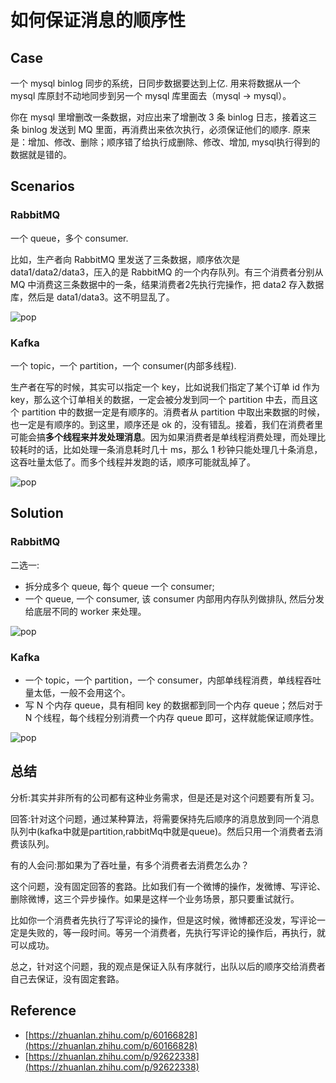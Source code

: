# 如何保证消息的顺序性


<!--more-->
## Case

一个 mysql binlog 同步的系统，日同步数据要达到上亿. 用来将数据从一个 mysql 库原封不动地同步到另一个 mysql 库里面去（mysql -> mysql）。

你在 mysql 里增删改一条数据，对应出来了增删改 3 条 binlog 日志，接着这三条 binlog 发送到 MQ 里面，再消费出来依次执行，必须保证他们的顺序. 原来是：增加、修改、删除；顺序错了给执行成删除、修改、增加, mysql执行得到的数据就是错的。

## Scenarios

### RabbitMQ

一个 queue，多个 consumer.

比如，生产者向 RabbitMQ 里发送了三条数据，顺序依次是 data1/data2/data3，压入的是 RabbitMQ 的一个内存队列。有三个消费者分别从 MQ 中消费这三条数据中的一条，结果消费者2先执行完操作，把 data2 存入数据库，然后是 data1/data3。这不明显乱了。

![pop](/images/working/mq21.jpg)

### Kafka

一个 topic，一个 partition，一个 consumer(内部多线程).

生产者在写的时候，其实可以指定一个 key，比如说我们指定了某个订单 id 作为 key，那么这个订单相关的数据，一定会被分发到同一个 partition 中去，而且这个 partition 中的数据一定是有顺序的。消费者从 partition 中取出来数据的时候，也一定是有顺序的。到这里，顺序还是 ok 的，没有错乱。接着，我们在消费者里可能会搞**多个线程来并发处理消息**。因为如果消费者是单线程消费处理，而处理比较耗时的话，比如处理一条消息耗时几十 ms，那么 1 秒钟只能处理几十条消息，这吞吐量太低了。而多个线程并发跑的话，顺序可能就乱掉了。

![pop](/images/working/mq22.jpg)

## Solution

### RabbitMQ

二选一:

* 拆分成多个 queue, 每个 queue 一个 consumer;
* 一个 queue, 一个 consumer, 该 consumer 内部用内存队列做排队, 然后分发给底层不同的 worker 来处理。

![pop](/images/working/mq23.jpg)

### Kafka

* 一个 topic，一个 partition，一个 consumer，内部单线程消费，单线程吞吐量太低，一般不会用这个。
* 写 N 个内存 queue，具有相同 key 的数据都到同一个内存 queue；然后对于 N 个线程，每个线程分别消费一个内存 queue 即可，这样就能保证顺序性。

![pop](/images/working/mq24.jpg)

## 总结

分析:其实并非所有的公司都有这种业务需求，但是还是对这个问题要有所复习。

回答:针对这个问题，通过某种算法，将需要保持先后顺序的消息放到同一个消息队列中(kafka中就是partition,rabbitMq中就是queue)。然后只用一个消费者去消费该队列。

有的人会问:那如果为了吞吐量，有多个消费者去消费怎么办？

这个问题，没有固定回答的套路。比如我们有一个微博的操作，发微博、写评论、删除微博，这三个异步操作。如果是这样一个业务场景，那只要重试就行。

比如你一个消费者先执行了写评论的操作，但是这时候，微博都还没发，写评论一定是失败的，等一段时间。等另一个消费者，先执行写评论的操作后，再执行，就可以成功。

总之，针对这个问题，我的观点是保证入队有序就行，出队以后的顺序交给消费者自己去保证，没有固定套路。

## Reference

* [https://zhuanlan.zhihu.com/p/60166828](https://zhuanlan.zhihu.com/p/60166828)
* [https://zhuanlan.zhihu.com/p/92622338](https://zhuanlan.zhihu.com/p/92622338)

